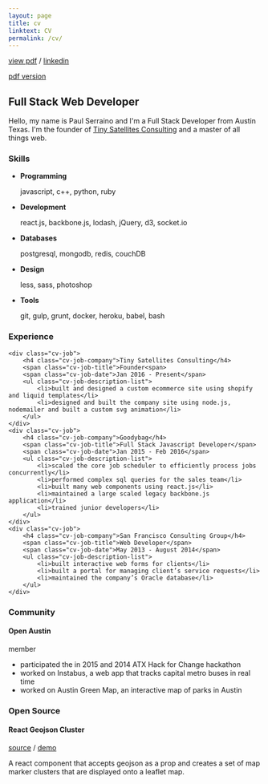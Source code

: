 ```yaml
---
layout: page
title: cv
linktext: CV
permalink: /cv/
---
```


<div class="cv-header-links">
    <a target="__blank" href="/assets/images/resume-paul-serraino.pdf">view pdf</a> /
    <a target="__blank" href="https://www.linkedin.com/in/paul-serraino-07067b94">linkedin</a>
</div>

<a href="#">pdf version</a>
<div class="cv-header-container">
    <div class="cv-header">
        <h2 class="cv-header-name">Full Stack Web Developer</h2>
    </div>
</div>

<div class="cv-section">
    <p class="cv-info">
    <span class="big-text">Hello</span>, my name is Paul Serraino and I'm a Full Stack Developer from Austin Texas. I'm the founder of <a target="__blank" href="http://www.tinysatellites.com">Tiny Satellites Consulting</a> and a master of all things web.
    </p>
</div>

<div class="cv-section">
    <h3 class="cv-section-title">Skills</h3>
    <ul class="cv-skills-list">
        <li>
            <strong>Programming​</strong>
            <p>javascript, c++, python, ruby</p>
        </li>
        <li>
            <strong>Development</strong>
            <p>r​eact.js, backbone.js, lodash, jQuery, d3, socket.io</p>
        </li>
        <li>
            <strong>Databases</strong>​
            <p>postgresql, mongodb, redis, couchDB</p>
        </li>
        <li>
            <strong>Design</strong>
            <p>l​ess, sass, photoshop</p>
        </li>
        <li>
            <strong>Tools</strong>
            <p>g​it, gulp, grunt, docker, heroku, babel, bash</p>
        </li>
    </ul>
</div>

<div class="cv-section">
    <h3 class="cv-section-title">Experience</h3>

    <div class="cv-job">
        <h4 class="cv-job-company">Tiny Satellites Consulting</h4>
        <span class="cv-job-title">F​ounder<span>
        <span class="cv-job-date">Jan 2016 - Present</span>
        <ul class="cv-job-description-list">
            <li>built and designed a custom e­commerce site using shopify and liquid templates</li>
            <li>designed and built the company site using node.js, nodemailer and built a custom svg animation</li>
        </ul>
    </div>
    <div class="cv-job">
        <h4 class="cv-job-company">Goodybag</h4>
        <span class="cv-job-title">F​ull Stack Javascript Developer</span>
        <span class="cv-job-date">Jan 2015 - Feb 2016</span>
        <ul class="cv-job-description-list">
            <li>scaled the core job scheduler to efficiently process jobs concurrently</li>
            <li>performed complex sql queries for the sales team</li>
            <li>built many web components using react.js</li>
            <li>maintained a large scaled legacy backbone.js application</li>
            <li>trained junior developers</li>
        </ul>
    </div>
    <div class="cv-job">
        <h4 class="cv-job-company">San Francisco Consulting Group</h4>
        <span class="cv-job-title">W​eb Developer</span>
        <span class="cv-job-date">May 2013 - August 2014</span>
        <ul class="cv-job-description-list">
            <li>built interactive web forms for clients</li>
            <li>built a portal for managing client’s service requests</li>
            <li>maintained the company’s Oracle database</li>
        </ul>
    </div>

</div><!-- .cv-section -->

<div class="cv-section">
    <h3 class="cv-section-title">Community</h3>
    <div>
        <h4 class="cv-community-title">Open Austin</h4>
        <span class="cv-community-role">member</span>
        <ul class="cv-community-tasks">
            <li>participated the in 2015 and 2014 ATX Hack for Change hackathon</li>
            <li>worked on Instabus, a web app that tracks capital metro buses in real time</li>
            <li>worked on Austin Green Map, an interactive map of parks in Austin</li>
        </ul>
    </div>
</div>

<div class="cv-section">
    <h3 class="cv-section-title">Open Source</h3>
    <div class="cv-open-source-project">
        <h4 class="cv-open-source-project-name">React Geojson Cluster</h4>
        <a target="_blank" href="https://github.com/paulserraino/react-geojson-cluster">source</a> /
        <a target="_blank" href="http://paulserraino.com/react-geojson-cluster">demo</a>
        <p>A react component that accepts geojson as a prop and creates a set of map marker clusters that are displayed onto a leaflet map.</p>
    </div>
</div>
